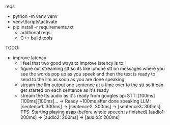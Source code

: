 reqs
- python -m venv venv
- venv\Scripts\activate
- pip install -r requirements.txt
    - addtional reqs:
    - C++ build tools 


TODO:
- improve latency
    - I feel that two good ways to improve latency is to:
    - figure out streaming stt so its like iphone stt on messages where you see the words pop up as you speek and then the text is ready to send to the llm as soon as you are done speaking
    - stream the llm output one sentence at a time over to the stt so it can get started on each sentence as it's ready
    - stream the tts audio as it's ready from googles api
STT: [100ms][100ms][100ms]... → Ready ~100ms after done speaking
LLM: [sentence1: 300ms] → [sentence2: 300ms] → [sentence3: 300ms]
TTS: Starting playing asap (before whole speech is finished) [audio1: 200ms] → [audio2: 200ms] → [audio3: 200ms]